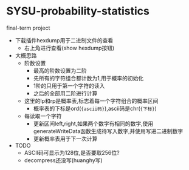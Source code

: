 # SYSU-probability-statistics
final-term project

- 下载插件hexdump用于二进制文件的查看
  - 右上角进行查看(show hexdump按钮)
- 大概思路
  - 阶数设置
    - 最高的阶数设置为二阶
    - 先所有的字符组合都计数为1,用于概率的初始化
    - 1阶的只用于第一个字符的读入
    - 之后的全部用二阶进行计算
  - 这里的lp和rp是概率表,标志着每一个字符组合的概率区间
    - 概率表的下标是ord(`{ascii码}`),ascii码是chr(`{下标}`)
  - 每读取一个字符
    - 更新区间left,right,如果两个数字有相同的数字,使用generateWriteData函数生成待写入数字,并使用写进二进制数字
    - 更新概率表用于下一次计算
- TODO
  - ASCII码可显示为128位,是否要取256位?
  - decompress还没写(huanghy写)